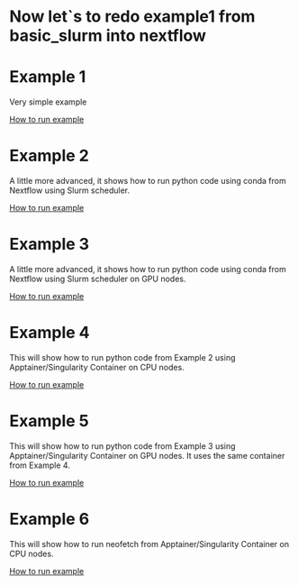 # Now let`s to redo example1 from basic_slurm into nextflow


# Example 1 

Very simple example

[How to run example](./example1/README.md)


# Example 2

A little more advanced, it shows how to run python code using conda from Nextflow using Slurm scheduler.

[How to run example](./example2/README.md)


# Example 3

A little more advanced, it shows how to run python code using conda from Nextflow using Slurm scheduler on GPU nodes.

[How to run example](./example3/README.md)

# Example 4

This will show how to run python code from Example 2 using Apptainer/Singularity Container on CPU nodes.

[How to run example](./example4/README.md)



# Example 5

This will show how to run python code from Example 3 using Apptainer/Singularity Container on GPU nodes.
It uses the same container from Example 4.

[How to run example](./example5/README.md)




# Example 6

This will show how to run neofetch from Apptainer/Singularity Container on CPU nodes.

[How to run example](./example4/README.md)